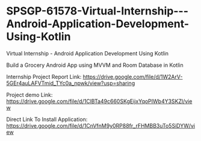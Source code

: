 # SPSGP-61578-Virtual-Internship---Android-Application-Development-Using-Kotlin
Virtual Internship - Android Application Development Using Kotlin

Build a Grocery Android App using MVVM and Room Database in Kotlin

Internship Project Report Link: https://drive.google.com/file/d/1W2ArV-5GEr4auLAFVTmid_TYc0a_npwk/view?usp=sharing

Project demo Link: https://drive.google.com/file/d/1ClBTa49c660SKgEijxYqoPIWb4Y3SKZl/view

Direct Link To Install Application: https://drive.google.com/file/d/1CnVfnM9y0RP88fr_rFHMBB3uTo5SiDYW/view




